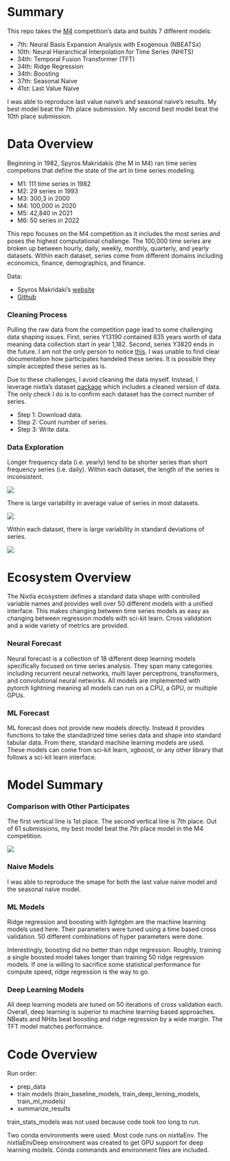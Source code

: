 
# Summary

This repo takes the
[M4](https://www.sciencedirect.com/science/article/pii/S0169207019301128)
competition’s data and builds 7 different models:

- 7th: Neural Basis Expansion Analysis with Exogenous (NBEATSx)
- 10th: Neural Hierarchical Interpolation for Time Series (NHITS)
- 34th: Temporal Fusion Transformer (TFT)
- 34th: Ridge Regression
- 34th: Boosting
- 37th: Seasonal Naive
- 41st: Last Value Naive

I was able to reproduce last value naive’s and seasonal naive’s results.
My best model beat the 7th place submission. My second best model beat
the 10th place submission.

# Data Overview

Beginning in 1982, Spyros Makridakis (the M in M4) ran time series
competions that define the state of the art in time series modeling.

- M1: 111 time series in 1982
- M2: 29 series in 1993
- M3: 300,3 in 2000
- M4: 100,000 in 2020
- M5: 42,840 in 2021
- M6: 50 series in 2022

This repo focuses on the M4 competition as it includes the most series
and poses the highest computational challenge. The 100,000 time series
are broken up between hourly, daily, weekly, monthly, quarterly, and
yearly datasets. Within each dataset, series come from different domains
including economics, finance, demographics, and finance.

Data:

- Spyros Makridaki’s
  [website](https://forecasters.org/resources/time-series-data/)
- [Github](https://github.com/Mcompetitions)

### Cleaning Process

Pulling the raw data from the competition page lead to some challenging
data shaping issues. First, series Y13190 contained 835 years worth of
data meaning data collection start in year 1,182. Second, series Y3820
ends in the future. I am not the only person to notice
[this](https://openforecast.org/2020/03/01/m-competitions-from-m4-to-m5-reservations-and-expectations/).
I was unable to find clear documentation how participates handeled these
series. It is possible they simple accepted these series as is.

Due to these challenges, I avoid cleaning the data myself. Instead, I
leverage nixtla’s dataset
[package](https://nixtlaverse.nixtla.io/datasetsforecast/index.html)
which includes a cleaned version of data. The only check I do is to
confirm each dataset has the correct number of series.

- Step 1: Download data.
- Step 2: Count number of series.
- Step 3: Write data.

### Data Exploration

Longer frequency data (i.e. yearly) tend to be shorter series than short
frequency series (i.e. daily). Within each dataset, the length of the
series is inconsistent.

![](README_files/figure-commonmark/cell-3-output-1.png)

There is large variability in average value of series in most datasets.

![](README_files/figure-commonmark/cell-4-output-1.png)

Within each dataset, there is large variability in standard deviations
of series.

![](README_files/figure-commonmark/cell-5-output-1.png)

# Ecosystem Overview

The Nixtla ecosystem defines a standard data shape with controlled
variable names and provides well over 50 different models with a unified
interface. This makes changing between time series models as easy as
changing between regression models with sci-kit learn. Cross validation
and a wide variety of metrics are provided.

### Neural Forecast

Neural forecast is a collection of 18 different deep learning models
specifically focused on time series analysis. They span many categories
including recurrent neural networks, multi layer perceptrons,
transformers, and convolutional neural networks. All models are
implemented with pytorch lightning meaning all models can run on a CPU,
a GPU, or multiple GPUs.

### ML Forecast

ML forecast does not provide new models directly. Instead it provides
functions to take the standadrized time series data and shape into
standard tabular data. From there, standard machine learning models are
used. These models can come from sci-kit learn, xgboost, or any other
library that follows a sci-kit learn interface.

# Model Summary

### Comparison with Other Participates

The first vertical line is 1st place. The second vertical line is 7th
place. Out of 61 submissions, my best model beat the 7th place model in
the M4 competition.

![](README_files/figure-commonmark/cell-6-output-1.png)

### Naive Models

I was able to reproduce the smape for both the last value naive model
and the seasonal naive model.

### ML Models

Ridge regression and boosting with lightgbm are the machine learning
models used here. Their parameters were tuned using a time based cross
validation. 50 different combinations of hyper parameters were done.

Interestingly, boosting did no better than ridge regression. Roughly,
training a single boosted model takes longer than training 50 ridge
regression models. If one is willing to sacrifice some statistical
performance for compute speed, ridge regression is the way to go.

### Deep Learning Models

All deep learning models are tuned on 50 iterations of cross validation
each. Overall, deep learning is superior to machine learning based
approaches. NBeats and NHits beat boosting and ridge regression by a
wide margin. The TFT model matches performance.

# Code Overview

Run order:

- prep_data
- train models (train_baseline_models, train_deep_lerning_models,
  train_ml_models)
- summarize_results

train_stats_models was not used because code took too long to run.

Two conda environments were used. Most code runs on nixtlaEnv. The
nixtlaEnvDeep environment was created to get GPU support for deep
learning models. Conda commands and environment files are included.
